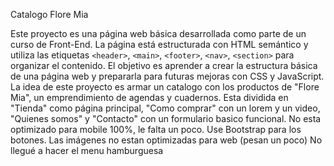 Catalogo Flore Mia

Este proyecto es una página web básica desarrollada como parte de un curso de Front-End.
La página está estructurada con HTML semántico y utiliza las etiquetas `<header>`,
`<main>`, `<footer>`,  `<nav>`, `<section>` para organizar el contenido. El objetivo es aprender a crear la estructura básica de una página web y prepararla para futuras mejoras con CSS y
JavaScript.
La idea de este proyecto es armar un catalogo con los productos de "Flore Mia", un emprendimiento de agendas y cuadernos.
Esta dividida en "Tienda" como página principal, "Como comprar" con un lorem y un video, "Quienes somos" y "Contacto" con un formulario basico funcional.
No esta optimizado para mobile 100%, le falta un poco.
Use Bootstrap para los botones.
Las imágenes no estan optimizadas para web (pesan un poco)
No llegué a hacer el menu hamburguesa
